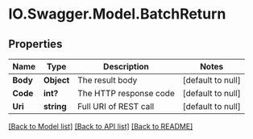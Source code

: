 # IO.Swagger.Model.BatchReturn
## Properties

Name | Type | Description | Notes
------------ | ------------- | ------------- | -------------
**Body** | **Object** | The result body | [default to null]
**Code** | **int?** | The HTTP response code | [default to null]
**Uri** | **string** | Full URI of REST call | [default to null]

[[Back to Model list]](../README.md#documentation-for-models) [[Back to API list]](../README.md#documentation-for-api-endpoints) [[Back to README]](../README.md)


